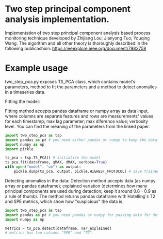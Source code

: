 # Two step principal component analysis implementation.
Implementation of two step principal component analysis based process monitoring technique developed by Zhijiang Lou; Jianyong Tuo; Youqing Wang. 
The algorithm and all other theory is thoroughly described in the following publicashion: https://ieeexplore.ieee.org/document/7983758

# Example usage
two_step_pca.py exposes TS_PCA class, which contains model's parameters, method to fit the parameters and a method to detect 
anomalies in a timeseries data. 

Fitting the model: 

Fitting method accepts pandas dataframe or numpy array as data input, where columns are separate features and rows are measurements'
values for each timestamp; max lag parameter; max diference value; verbosity level. You can find the meaning of the parameters from the 
linked paper.


```python
import two_step_pca as tsp
import pandas as pd # you need either pandas or numpy to keep the data for fitting
import numpy as np
import pickle

ts_pca = tsp.TS_PCA() # initialize the model
ts_pca.fit(dataframe, qMAX, dMAX, verbose=True) 
with open("model", "wb") as output:
    pickle.dump(ts_pca, output, pickle.HIGHEST_PROTOCOL) # save trained model for later usage
```

Detecting anomalies in the data:
Detection method accepts data (as numpy array or pandas dataframe); explained variation (determines how many principal
components are used during detection; keep it around 0.8 - 0.9 as a rule of thumb). The method returns pandas dataframe with Hotelling's T2
and SPE metrics, which show how "suspicious" the data is.

```python
import two_step_pca as tsp
import pandas as pd # you need pandas or numpy for passing data for detection and dataframe for recieving output from detection
import numpy as np

metrics = ts_pca.detect(dataframe, var_explained)
# metrics has two columns "SPE" and "T2".
```
